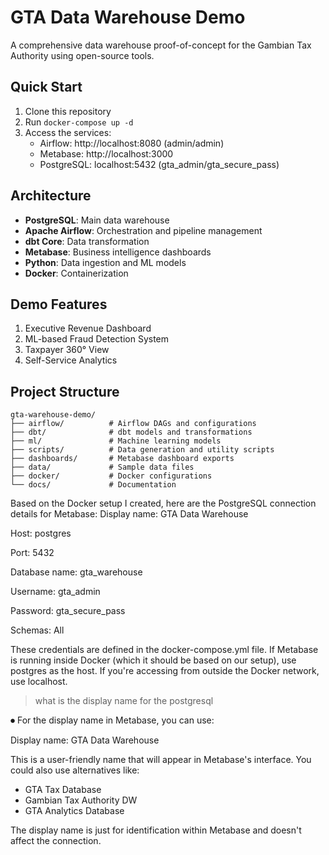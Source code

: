 # GTA Data Warehouse Demo

A comprehensive data warehouse proof-of-concept for the Gambian Tax Authority using open-source tools.

## Quick Start

1. Clone this repository
2. Run `docker-compose up -d`
3. Access the services:
   - Airflow: http://localhost:8080 (admin/admin)
   - Metabase: http://localhost:3000
   - PostgreSQL: localhost:5432 (gta_admin/gta_secure_pass)

## Architecture

- **PostgreSQL**: Main data warehouse
- **Apache Airflow**: Orchestration and pipeline management
- **dbt Core**: Data transformation
- **Metabase**: Business intelligence dashboards
- **Python**: Data ingestion and ML models
- **Docker**: Containerization

## Demo Features

1. Executive Revenue Dashboard
2. ML-based Fraud Detection System
3. Taxpayer 360° View
4. Self-Service Analytics

## Project Structure

```
gta-warehouse-demo/
├── airflow/          # Airflow DAGs and configurations
├── dbt/              # dbt models and transformations
├── ml/               # Machine learning models
├── scripts/          # Data generation and utility scripts
├── dashboards/       # Metabase dashboard exports
├── data/             # Sample data files
├── docker/           # Docker configurations
└── docs/             # Documentation
```


Based on the Docker setup I created, here are the PostgreSQL connection details for Metabase:
  Display name: GTA Data Warehouse

  Host: postgres

  Port: 5432

  Database name: gta_warehouse

  Username: gta_admin

  Password: gta_secure_pass

  Schemas: All

  These credentials are defined in the docker-compose.yml file. If Metabase is running inside Docker (which it should be based on our setup), use postgres as the host. If you're accessing from
   outside the Docker network, use localhost.

> what is the display name for the postgresql

⏺ For the display name in Metabase, you can use:

  Display name: GTA Data Warehouse

  This is a user-friendly name that will appear in Metabase's interface. You could also use alternatives like:
  - GTA Tax Database
  - Gambian Tax Authority DW
  - GTA Analytics Database

  The display name is just for identification within Metabase and doesn't affect the connection.